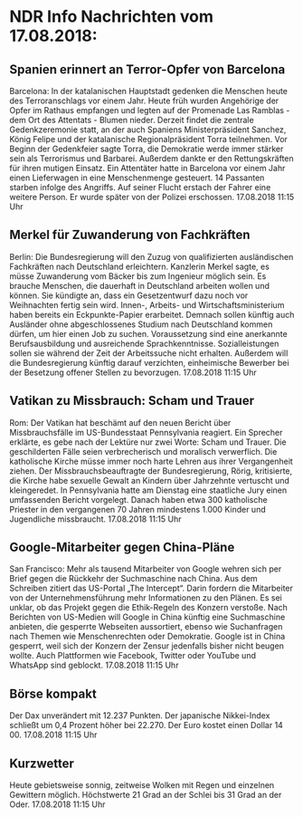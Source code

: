 # NDR Info Nachrichten vom 17.08.2018:


## Spanien erinnert an Terror-Opfer von Barcelona
Barcelona: In der katalanischen Hauptstadt gedenken die Menschen heute des Terroranschlags vor einem Jahr. Heute früh wurden Angehörige der Opfer im Rathaus empfangen und legten auf der Promenade Las Ramblas - dem Ort des Attentats - Blumen nieder. Derzeit findet die zentrale Gedenkzeremonie statt, an der auch Spaniens Ministerpräsident Sanchez, König Felipe und der katalanische Regionalpräsident Torra teilnehmen. Vor Beginn der Gedenkfeier sagte Torra, die Demokratie werde immer stärker sein als Terrorismus und Barbarei. Außerdem dankte er den Rettungskräften für ihren mutigen Einsatz. Ein Attentäter hatte in Barcelona vor einem Jahr einen Lieferwagen in eine Menschenmenge gesteuert. 14 Passanten starben infolge des Angriffs. Auf seiner Flucht erstach der Fahrer eine weitere Person. Er wurde später von der Polizei erschossen. 17.08.2018 11:15 Uhr 

## Merkel für Zuwanderung von Fachkräften
Berlin: Die Bundesregierung will den Zuzug von qualifizierten ausländischen Fachkräften nach Deutschland erleichtern. Kanzlerin Merkel sagte, es müsse Zuwanderung vom Bäcker bis zum Ingenieur möglich sein. Es brauche Menschen, die dauerhaft in Deutschland arbeiten wollen und können. Sie kündigte an, dass ein Gesetzentwurf dazu noch vor Weihnachten fertig sein wird. Innen-, Arbeits- und Wirtschaftsministerium haben bereits ein Eckpunkte-Papier erarbeitet. Demnach sollen künftig auch Ausländer ohne abgeschlossenes Studium nach Deutschland kommen dürfen, um hier einen Job zu suchen. Voraussetzung sind eine anerkannte Berufsausbildung und ausreichende Sprachkenntnisse. Sozialleistungen sollen sie während der Zeit der Arbeitssuche nicht erhalten. Außerdem will die Bundesregierung künftig darauf verzichten, einheimische Bewerber bei der Besetzung offener Stellen zu bevorzugen. 17.08.2018 11:15 Uhr 

## Vatikan zu Missbrauch: Scham und Trauer
Rom:	Der Vatikan hat beschämt auf den neuen Bericht über Missbrauchsfälle im US-Bundesstaat Pennsylvania reagiert. Ein Sprecher erklärte, es gebe nach der Lektüre nur zwei Worte: Scham und Trauer. Die geschilderten Fälle seien verbrecherisch und moralisch verwerflich. Die katholische Kirche müsse immer noch harte Lehren aus ihrer Vergangenheit ziehen. Der Missbrauchsbeauftragte der Bundesregierung, Rörig, kritisierte, die Kirche habe sexuelle Gewalt an Kindern über Jahrzehnte vertuscht und kleingeredet. In Pennsylvania hatte am Dienstag eine staatliche Jury einen umfassenden Bericht vorgelegt. Danach haben etwa 300 katholische Priester in den vergangenen 70 Jahren mindestens 1.000 Kinder und Jugendliche missbraucht. 17.08.2018 11:15 Uhr 

## Google-Mitarbeiter gegen China-Pläne
San Francisco: Mehr als tausend Mitarbeiter von Google wehren sich per Brief gegen die Rückkehr der Suchmaschine nach China. Aus dem Schreiben zitiert das US-Portal „The Intercept“. Darin fordern die Mitarbeiter von der Unternehmensführung mehr Informationen zu den Plänen. Es sei unklar, ob das Projekt gegen die Ethik-Regeln des Konzern verstoße. Nach Berichten von US-Medien will Google in China künftig eine Suchmaschine anbieten, die gesperrte Webseiten aussortiert, ebenso wie Suchanfragen nach Themen wie Menschenrechten oder Demokratie. Google ist in China gesperrt, weil sich der Konzern der Zensur jedenfalls bisher nicht beugen wollte. Auch Plattformen wie Facebook, Twitter oder YouTube und WhatsApp sind geblockt. 17.08.2018 11:15 Uhr 

## Börse kompakt
Der Dax unverändert mit 12.237 Punkten. Der japanische Nikkei-Index schließt um 0,4 Prozent höher bei 22.270. Der Euro kostet einen Dollar 14 00. 17.08.2018 11:15 Uhr 

## Kurzwetter
Heute gebietsweise sonnig, zeitweise Wolken mit Regen und einzelnen Gewittern möglich. Höchstwerte 21 Grad an der Schlei bis 31 Grad an der Oder. 17.08.2018 11:15 Uhr 
